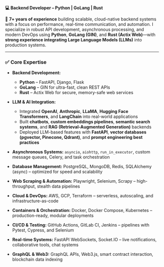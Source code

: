 **💻 Backend Developer – Python | GoLang | Rust**


🚀 **7+ years of experience** building scalable, cloud-native backend systems with a focus on performance, real-time communication, and automation. I specialize in robust API development, asynchronous processing, and modern DevOps using **Python**, **GoLang (GIN)**, and **Rust (Actix Web)**—with **strong experience integrating Large Language Models (LLMs)** into production systems.

---

### ✅ **Core Expertise**

* **Backend Development:**

  * **Python** – FastAPI, Django, Flask
  * **GoLang** – GIN for ultra-fast, clean REST APIs
  * **Rust** – Actix Web for secure, memory-safe web services

* **LLM & AI Integration:**

  * Integrated **OpenAI**, **Anthropic**, **LLaMA**, **Hugging Face Transformers**, and **LangChain** into real-world applications
  * Built **chatbots**, **custom embeddings pipelines**, **semantic search systems**, and **RAG (Retrieval-Augmented Generation)** backends
  * Deployed LLM-based features with **FastAPI**, **vector databases (pgvector, Pinecone, Qdrant)**, and **prompt engineering best practices**

* **Asynchronous Systems:**
  `asyncio`, `aiohttp`, `run_in_executor`, custom message queues, Celery, and task orchestration

* **Database Management:**
  PostgreSQL, MongoDB, Redis, SQLAlchemy (async) – optimized for speed and scalability

* **Web Scraping & Automation:**
  Playwright, Selenium, Scrapy – high-throughput, stealth data pipelines

* **Cloud & DevOps:**
  AWS, GCP, Terraform – serverless, autoscaling, and infrastructure-as-code

* **Containers & Orchestration:**
  Docker, Docker Compose, Kubernetes – production-ready, modular deployments

* **CI/CD & Testing:**
  GitHub Actions, GitLab CI, Jenkins – pipelines with Pytest, Cypress, and Selenium

* **Real-time Systems:**
  FastAPI WebSockets, Socket.IO – live notifications, collaborative tools, chat systems

* **GraphQL & Web3:**
  GraphQL APIs, Web3.js, smart contract interaction, blockchain data indexing
